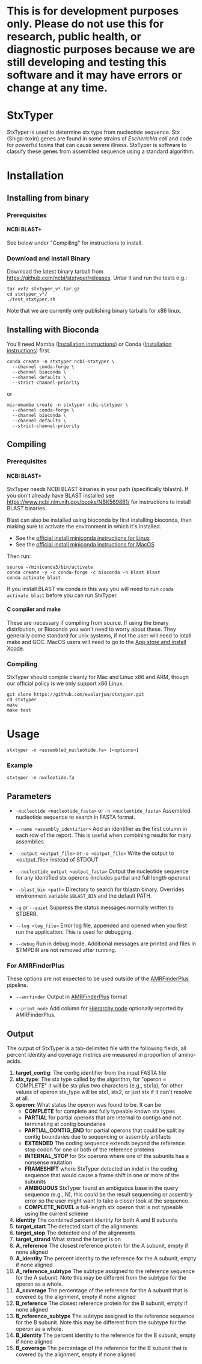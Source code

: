 # This is for development purposes only. Please do not use this for research, public health, or diagnostic purposes because we are still developing and testing this software and it may have errors or change at any time.

# StxTyper

StxTyper is used to determine stx type from nucleotide sequence. Stx (Shiga-toxin) genes are found in some strains of _Escherichia coli_ and code for powerful toxins that can cause severe illness. StxTyper is software to classify these genes from assembled sequence using a standard algorithm.

# Installation

## Installing from binary

### Prerequisites 

#### NCBI BLAST+

See below under "Compiling" for instructions to install.

### Download and install Binary

Download the latest binary tarball from https://github.com/ncbi/stxtyper/releases. Untar it and run the tests e.g.:

    tar xvfz stxtyper_v*.tar.gz
    cd stxtyper_v*/
    ./test_stxtyper.sh

Note that we are currently only publishing binary tarballs for x86 linux.

## Installing with Bioconda

You'll need Mamba ([Installation instructions](https://mamba.readthedocs.io/en/latest/installation/micromamba-installation.html)) or Conda ([Installation instructions](https://docs.anaconda.com/miniconda/miniconda-install/)) first.

    conda create -n stxtyper ncbi-stxtyper \
      --channel conda-forge \
      --channel bioconda \
      --channel defaults \
      --strict-channel-priority

or

    micromamba create -n stxtyper ncbi-stxtyper \
      --channel conda-forge \
      --channel bioconda \
      --channel defaults \
      --strict-channel-priority

## Compiling

### Prerequisites

#### NCBI BLAST+

StxTyper needs NCBI BLAST binaries in your path (specifically tblastn). If you don't
already have BLAST installed see https://www.ncbi.nlm.nih.gov/books/NBK569861/
for instructions to install BLAST binaries.

Blast can also be installed using bioconda by first installing bioconda, then making sure to activate the environment in which it's installed. 
- See the [official install miniconda instructions for Linux](https://docs.anaconda.com/free/miniconda/#quick-command-line-install)
- See the [official install miniconda instructions for MacOS](https://docs.conda.io/en/latest/miniconda.html)

Then run:

    source ~/miniconda3/bin/activate
    conda create -y -c conda-forge -c bioconda -n blast blast
    conda activate blast

If you install BLAST via conda in this way you will need to run `conda activate blast` before you can run StxTyper.

#### C compiler and make

These are necessary if compiling from source. If using the binary distribution,
or Bioconda you won't need to worry about these. They generally come standard
for unix systems, if not the user will need to intall make and GCC. MacOS users
will need to go to the [App store and install
Xcode](https://apps.apple.com/in/app/xcode/id497799835?mt=12). 

### Compiling

StxTyper should compile cleanly for Mac and Linux x86 and ARM, though our official policy is we only support x86 Linux.

    git clone https://github.com/evolarjun/stxtyper.git
    cd stxtyper
    make
    make test


# Usage

    stxtyper -n <assembled_nucleotide.fa> [<options>]

### Example

    stxtyper -n nucleotide.fa

## Parameters

- `-nucleotide <nucleotide_fasta>` or `-n <nucleotide_fasta>` Assembled nucleotide sequence to search in FASTA format.

- `--name <assembly_identifier>` Add an identifier as the first column in each row of the report. This is useful when combining results for many assemblies.

- `--output <output_file>` or `-o <output_file>` Write the output to \<output\_file\> instead of STDOUT

- `--nucleotide_output <output_fasta>` Output the nucleotide sequence for any identified stx operons (includes partial and full length operons)

- `--blast_bin <path>` Directory to search for tblastn binary. Overrides environment variable `$BLAST_BIN` and the default PATH.

- `-q` or `--quiet` Suppress the status messages normally written to STDERR.

- `--log <log_file>` Error log file, appended and opened when you first run the application. This is used for debugging.

- `--debug` Run in debug mode. Additional messages are printed and files in $TMPDIR are not removed after running.

### For AMRFinderPlus

These options are not expected to be used outside of the [AMRFinderPlus](https://github.com/ncbi/amr/wiki) pipeline.

- `--amrfinder` Output in [AMRFinderPlus](https://github.com/ncbi/amr/wiki) format

- `--print_node` Add column for [Hierarchy node](https://www.ncbi.nlm.nih.gov/pathogens/docs/gene_hierarchy/) optionally reported by AMRFinderPlus.

## Output

The output of StxTyper is a tab-delimited file with the following fields, all percent identity and coverage metrics are measured in proportion of amino-acids.

1. __target_contig__: The contig identifier from the input FASTA file
2. __stx_type__: The stx type called by the algorithm, for "operon = COMPLETE"
   it will be stx plus two characters (e.g., stx1a), for other values of operon
   stx_type will be stx1, stx2, or just stx if it can't resolve at all.
3. __operon__: What status the operon was found to be. It can be
    - __COMPLETE__ for complete and fully typeable known stx types
    - __PARTIAL__ for partial operons that are internal to contigs and not
      terminating at contig boundaries
    - __PARTIAL_CONTIG_END__ for partial operons that could be split by contig
      boundaries due to sequencing or assembly artifacts
    - __EXTENDED__ The coding sequence extends beyond the reference stop codon
      for one or both of the reference proteins
    - __INTERNAL_STOP__ for Stx operons where one of the subunits has a
      nonsense mutation
    - __FRAMESHIFT__ where StxTyper detected an indel in the coding sequence
      that would cause a frame shift in one or more of the subunits
    - __AMBIGUOUS__ StxTyper found an ambiguous base in the query sequence
      (e.g., N), this could be the result sequencing or assembly error so the
      user might want to take a closer look at the sequence.
    - __COMPLETE_NOVEL__ a full-length stx operon that is not typeable using
      the current scheme
4. __identity__ The combined percent identity for both A and B subunits
5. __target_start__ The detected start of the alignments
6. __target_stop__ The detected end of the alignments
7. __target_strand__ What strand the target is on
8. __A_reference__ The closest reference protein for the A subunit, empty if
none aligned
9. __A_identity__ The percent identity to the reference for the A subunit,
empty if none aligned
10. __A_reference_subtype__ The subtype assigned to the reference sequence for
the A subunit. Note this may be different from the subtype for the operon as a
whole.
11. __A_coverage__ The percentage of the reference for the A subunit that is
covered by the alignment, empty if none aligned
12. __B_reference__ The closest reference protein for the B subunit, empty if
none aligned
13. __B_reference_subtype__ The subtype assigned to the reference sequence for
the B subunit. Note this may be different from the subtype for the operon as a
whole.
14. __B_identity__ The percent identity to the reference for the B subunit,
empty if none aligned
15. __B_coverage__ The percentage of the reference for the B subunit that is
covered by the alignment, empty if none aligned


